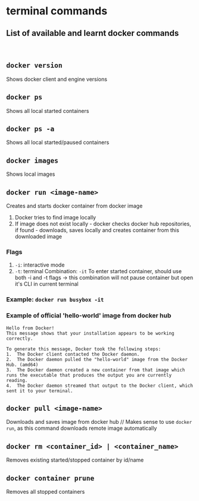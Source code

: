 # terminal commands

## List of available and learnt docker commands

<br/>

## `docker version`

Shows docker client and engine versions

## `docker ps`

Shows all local started containers

## `docker ps -a`

Shows all local started/paused containers

## `docker images`

Shows local images

## `docker run <image-name>`

Creates and starts docker container from docker image

1. Docker tries to find image locally
2. If image does not exist locally - docker checks docker hub repositories, if found - downloads, saves locally and creates container from this downloaded image

### Flags
1) `-i`: interactive mode
2) `-t`: terminal
Combination: `-it`
To enter started container, should use both -i and -t flags -> this combination will not pause container but open it's CLI in current terminal
### Example: `docker run busybox -it`

### Example of official 'hello-world' image from docker hub

```
Hello from Docker!
This message shows that your installation appears to be working correctly.

To generate this message, Docker took the following steps:
1.  The Docker client contacted the Docker daemon.
2.  The Docker daemon pulled the "hello-world" image from the Docker Hub. (amd64)
3.  The Docker daemon created a new container from that image which runs the executable that produces the output you are currently reading.
4.  The Docker daemon streamed that output to the Docker client, which sent it to your terminal.
```

## `docker pull <image-name>`

Downloads and saves image from docker hub
// Makes sense to use `docker run`, as this command downloads remote image automatically

##  `docker rm <container_id> | <container_name>`
Removes existing started/stopped container by id/name

## `docker container prune`
Removes all stopped containers